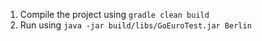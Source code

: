  1. Compile the project using `gradle clean build`
 2. Run using `java -jar build/libs/GoEuroTest.jar Berlin`